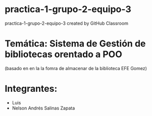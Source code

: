 # practica-1-grupo-2-equipo-3
practica-1-grupo-2-equipo-3 created by GitHub Classroom

# Temática: Sistema de Gestión de bibliotecas orentado a POO
(basado en en la la fomra de almacenar de la biblioteca EFE Gomez)

# Integrantes:

- Luis
- Nelson Andrés Salinas Zapata
